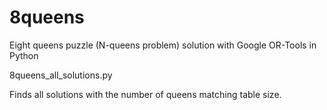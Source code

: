 # 8queens
Eight queens puzzle (N-queens problem) solution with Google OR-Tools in Python


8queens_all_solutions.py  


Finds all solutions with the number of queens matching table size.

